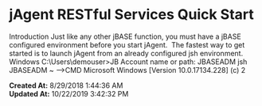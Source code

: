 # jAgent RESTful Services Quick Start

Introduction Just like any other jBASE function, you must have a jBASE configured environment before you start jAgent.  The fastest way to get started is to launch jAgent from an already configured jsh environment. Windows C:\Users\demouser&gt;JB Account name or path: JBASEADM jsh JBASEADM ~ --&gt;CMD Microsoft Windows [Version 10.0.17134.228] (c) 2  

**Created At:** 8/29/2018 1:44:36 AM  
**Updated At:** 10/22/2019 3:42:32 PM  

